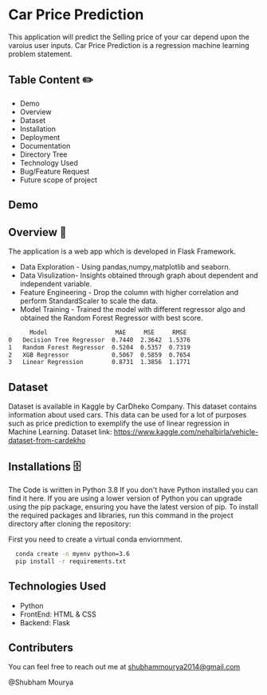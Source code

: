 
# Car Price Prediction

This application will predict the Selling price of your car depend upon the varoius user inputs.
Car Price Prediction is a regression machine learning problem statement. 

## Table Content ✏️
* Demo
* Overview
* Dataset
* Installation
* Deployment
* Documentation
* Directory Tree
* Technology Used
* Bug/Feature Request
* Future scope of project
## Demo


## Overview  📜
The application is a web app which is developed in Flask Framework.

* Data Exploration - Using pandas,numpy,matplotlib and seaborn.
* Data Visulization- Insights obtained through graph about dependent and independent variable.
* Feature Engineering - Drop the column with higher correlation and perform StandardScaler to scale the data.
* Model Training - Trained the model with different regressor algo and obtained the Random Forest Regressor with best score.

```bash
      Model	                  MAE	  MSE	  RMSE
0	Decision Tree Regressor	 0.7440	 2.3642  1.5376
1	Random Forest Regressor	 0.5204	 0.5357	 0.7319
2	XGB Regressor	         0.5067	 0.5859  0.7654
3	Linear Regression	     0.8731	 1.3856	 1.1771
```
## Dataset  
Dataset is available in Kaggle by CarDheko Company.
This dataset contains information about used cars.
This data can be used for a lot of purposes such as price prediction to exemplify the use of linear regression in Machine Learning.
Dataset link: https://www.kaggle.com/nehalbirla/vehicle-dataset-from-cardekho
## Installations  🗄️
The Code is written in Python 3.8 If you don't have Python installed you can find it here. If you are using a lower version of Python you can upgrade using the pip package, ensuring you have the latest version of pip. To install the required packages and libraries, run this command in the project directory after cloning the repository:


First you need to create a virtual conda enviornment.

```bash
  conda create -n myenv python=3.6
  pip install -r requirements.txt
```
## Technologies Used

* Python
* FrontEnd: HTML & CSS
* Backend: Flask 

## Contributers
You can feel free to reach out me at shubhammourya2014@gmail.com

@Shubham Mourya